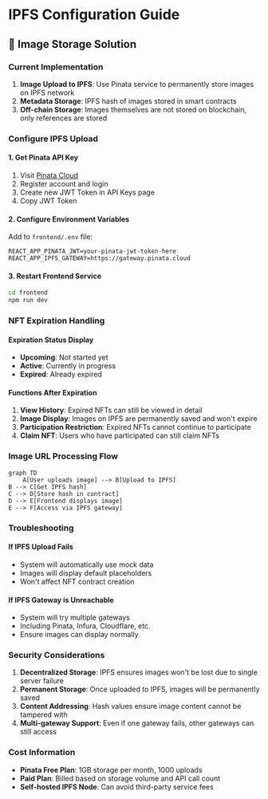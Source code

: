 # IPFS Configuration Guide

## 📸 Image Storage Solution

### Current Implementation
1. **Image Upload to IPFS**: Use Pinata service to permanently store images on IPFS network
2. **Metadata Storage**: IPFS hash of images stored in smart contracts
3. **Off-chain Storage**: Images themselves are not stored on blockchain, only references are stored

### Configure IPFS Upload

#### 1. Get Pinata API Key
1. Visit [Pinata Cloud](https://app.pinata.cloud/)
2. Register account and login
3. Create new JWT Token in API Keys page
4. Copy JWT Token

#### 2. Configure Environment Variables
Add to `frontend/.env` file:
```env
REACT_APP_PINATA_JWT=your-pinata-jwt-token-here
REACT_APP_IPFS_GATEWAY=https://gateway.pinata.cloud
```

#### 3. Restart Frontend Service
```bash
cd frontend
npm run dev
```

### NFT Expiration Handling

#### Expiration Status Display
- **Upcoming**: Not started yet
- **Active**: Currently in progress
- **Expired**: Already expired

#### Functions After Expiration
1. **View History**: Expired NFTs can still be viewed in detail
2. **Image Display**: Images on IPFS are permanently saved and won't expire
3. **Participation Restriction**: Expired NFTs cannot continue to participate
4. **Claim NFT**: Users who have participated can still claim NFTs

### Image URL Processing Flow

```mermaid
graph TD
    A[User uploads image] --> B[Upload to IPFS]
B --> C[Get IPFS hash]
C --> D[Store hash in contract]
D --> E[Frontend displays image]
E --> F[Access via IPFS gateway]
```

### Troubleshooting

#### If IPFS Upload Fails
- System will automatically use mock data
- Images will display default placeholders
- Won't affect NFT contract creation

#### If IPFS Gateway is Unreachable
- System will try multiple gateways
- Including Pinata, Infura, Cloudflare, etc.
- Ensure images can display normally

### Security Considerations

1. **Decentralized Storage**: IPFS ensures images won't be lost due to single server failure
2. **Permanent Storage**: Once uploaded to IPFS, images will be permanently saved
3. **Content Addressing**: Hash values ensure image content cannot be tampered with
4. **Multi-gateway Support**: Even if one gateway fails, other gateways can still access

### Cost Information

- **Pinata Free Plan**: 1GB storage per month, 1000 uploads
- **Paid Plan**: Billed based on storage volume and API call count
- **Self-hosted IPFS Node**: Can avoid third-party service fees
